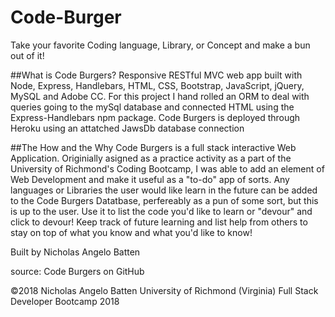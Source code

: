 # Code-Burger

Take your favorite Coding language, Library, or Concept and make a bun out of it!

##What is Code Burgers?
Responsive RESTful MVC web app built with Node, Express, Handlebars, HTML, CSS, Bootstrap, JavaScript, jQuery, MySQL and Adobe CC.  For this project I hand rolled an ORM to deal with queries going to the mySql database and connected HTML using the Express-Handlebars npm package.
Code Burgers is deployed through Heroku using an attatched JawsDb database connection

##The How and the Why
Code Burgers is a full stack interactive Web Application.
Originially asigned as a practice activity as a part of the University of Richmond's Coding Bootcamp, I was able to add an element of Web Development and make it useful as a "to-do" app of sorts.  Any languages or Libraries the user would like learn in the future can be added to the Code Burgers Datatbase, perfereably as a pun of some sort, but this is up to the user.  Use it to list the code you'd like to learn or "devour" and click to devour! Keep track of future learning and list help from others to stay on top of what you know and what you'd like to know!


Built by
Nicholas Angelo Batten

source: Code Burgers on GitHub

©2018 Nicholas Angelo Batten
University of Richmond (Virginia)
Full Stack Developer Bootcamp
2018
